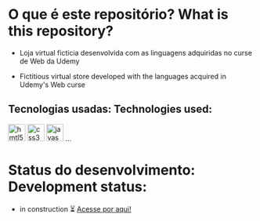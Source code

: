 # O que é este repositório? What is this repository?

- Loja virtual ficticia desenvolvida com as linguagens adquiridas no curse de Web da Udemy
 
- Fictitious virtual store developed with the languages acquired in Udemy's Web curse

## Tecnologias usadas: Technologies used: 

<div align="left">
<img height="35" widht="35" alt="hmtl5" src="https://cdn.jsdelivr.net/gh/devicons/devicon/icons/html5/html5-original.svg" />
<img height="35" widht="35" alt="css3" src="https://cdn.jsdelivr.net/gh/devicons/devicon/icons/css3/css3-original.svg" />
<img height="35" widht="35" alt="javascript" src="https://cdn.jsdelivr.net/gh/devicons/devicon/icons/javascript/javascript-original.svg" />
...
</div>
  
# Status do desenvolvimento: Development status:

- in construction ⏳ [Acesse por aqui!](https://zeld4coffee.github.io/VaptVupt/)
